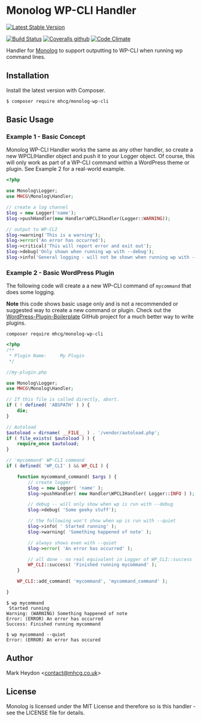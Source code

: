 # Monolog WP-CLI Handler

[![Latest Stable Version](https://img.shields.io/packagist/v/mhcg/monolog-wp-cli.svg)](https://packagist.org/packages/mhcg/monolog-wp-cli)

[![Build Status](https://img.shields.io/travis/com/mhcg/monolog-wp-cli.svg)](https://travis-ci.com/mhcg/monolog-wp-cli)
[![Coveralls github](https://img.shields.io/coveralls/github/mhcg/monolog-wp-cli.svg)](https://coveralls.io/github/mhcg/monolog-wp-cli)
[![Code Climate](https://img.shields.io/codeclimate/maintainability/mhcg/monolog-wp-cli.svg)](https://codeclimate.com/github/mhcg/monolog-wp-cli)

Handler for [Monolog](https://github.com/Seldaek/monolog) to support outputting to WP-CLI when running wp command lines.

## Installation
Install the latest version with Composer.

```shell
$ composer require mhcg/monolog-wp-cli
```

## Basic Usage

### Example 1 - Basic Concept

Monolog WP-CLI Handler works the same as any other handler, so create a new WPCLIHandler object and push it to your Logger object.  Of course, this will only work as part of a WP-CLI command within a WordPress theme or plugin.  See Example 2 for a real-world example.

```php
<?php

use Monolog\Logger;
use MHCG\Monolog\Handler;

// create a log channel
$log = new Logger('name');
$log->pushHandler(new Handler\WPCLIHandler(Logger::WARNING));

// output to WP-CLI
$log->warning('This is a warning');
$log->error('An error has occurred');
$log->critical('This will report error and exit out');
$log->debug('Only shown when running wp with --debug');
$log->info('General logging - will not be shown when running wp with --quiet');
```

### Example 2 - Basic WordPress Plugin

The following code will create a a new WP-CLI command of `mycommand` that does some logging.

**Note** this code shows basic usage only and is not a recommended or suggested way to create a new command or plugin.  Check out the [WordPress-Plugin-Boilerplate](https://github.com/DevinVinson/WordPress-Plugin-Boilerplate) GitHub project for a much better way to write plugins.

```shell
composer require mhcg/monolog-wp-cli
```

```php
<?php
/**
 * Plugin Name:     My Plugin
 */

//my-plugin.php

use Monolog\Logger;
use MHCG\Monolog\Handler;

// If this file is called directly, abort.
if ( ! defined( 'ABSPATH' ) ) {
	die;
}

// Autoload
$autoload = dirname( __FILE__ ) . '/vendor/autoload.php';
if ( file_exists( $autoload ) ) {
	require_once $autoload;
}

// 'mycommand' WP-CLI command
if ( defined( 'WP_CLI' ) && WP_CLI ) {

	function mycommand_command( $args ) {
		// create logger
		$log = new Logger( 'name' );
		$log->pushHandler( new Handler\WPCLIHandler( Logger::INFO ) );

		// debug -- will only show when wp is run with --debug
		$log->debug( 'Some geeky stuff');

		// the following won't show when wp is run with --quiet
		$log->info( ' Started running' );
		$log->warning( 'Something happened of note' );

		// always shows even with --quiet
		$log->error( 'An error has occurred' );

		// all done - no real equivalent in Logger of WP_CLI::success
		WP_CLI::success( 'Finished running mycommand' );
	}

	WP_CLI::add_command( 'mycommand', 'mycommand_command' );

}

```

```shell
$ wp mycommand
 Started running
Warning: (WARNING) Something happened of note
Error: (ERROR) An error has occurred
Success: Finished running mycommand
```

```shell
$ wp mycommand --quiet
Error: (ERROR) An error has occured
```

## Author
Mark Heydon <[contact@mhcg.co.uk](contact@mhcg.co.uk)> 

## License
Monolog is licensed under the MIT License and therefore so is this handler - see the LICENSE file for details.
